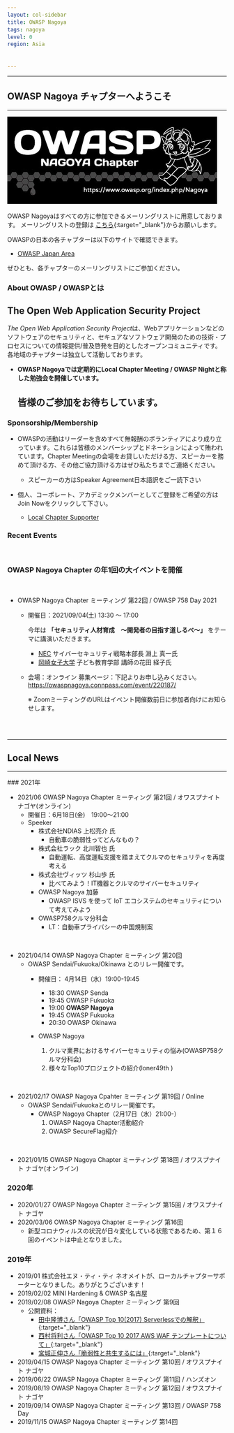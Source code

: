 ```yaml
---
layout: col-sidebar
title: OWASP Nagoya
tags: nagoya
level: 0
region: Asia


---
```

<hr>

## OWASP Nagoya チャプターへようこそ

<hr>

<img src="assets/images/OWASPNagoyaLogo.jpg" alt="OWASP Nagoya">

OWASP Nagoyaはすべての方に参加できるメーリングリストに用意しております。
メーリングリストの登録は
[こちら](https://groups.google.com/a/owasp.org/forum/?hl=ja#!forum/nagoya-chapter){:target="_blank"}からお願いします。


OWASPの日本の各チャプターは以下のサイトで確認できます。
* [OWASP Japan Area](https://owasp.org/chapters/#Asia)

ぜひとも、各チャプターのメーリングリストにご参加ください。


### About OWASP / OWASPとは

## The Open Web Application Security Project
*The Open Web Application Security Project*は、Webアプリケーションなどのソフトウェアのセキュリティと、セキュアなソフトウェア開発のための技術・プロセスについての情報提供/普及啓発を目的としたオープンコミュニティです。
各地域のチャプターは独立して活動しております。

* **OWASP Nagoyaでは定期的にLocal Chapter Meeting / OWASP Nightと称した勉強会を開催しています。**

    ## 皆様のご参加をお待ちしています。

### Sponsorship/Membership

* OWASPの活動はリーダーを含めすべて無報酬のボランティアにより成り立っています。これらは皆様のメンバーシップとドネーションによって賄われています。Chapter Meetingの会場をお貸しいただける方、スピーカーを務めて頂ける方、その他ご協力頂ける方はぜひ私たちまでご連絡ください。
   * スピーカーの方はSpeaker Agreement日本語訳をご一読下さい

* 個人、コーポレート、アカデミックメンバーとしてご登録をご希望の方はJoin Nowをクリックして下さい。
    * [Local Chapter Supporter](https://owasp.org/donate/?reponame=www-chapter-nagoya&title=OWASP+Nagoya)

### Recent Events 
<br>

### OWASP Nagoya Chapter の年1回の大イベントを開催
<br>

* OWASP Nagoya Chapter ミーティング 第22回 / OWASP 758 Day 2021
    * 開催日：2021/09/04(土) 13:30 〜 17:00

        今年は **「セキュリティ人材育成　～開発者の目指す道しるべ～」**
        をテーマに講演いただきます。
        * [NEC](https://jpn.nec.com/) サイバーセキュリティ戦略本部長 淵上 真一氏
        * [岡崎女子大学](https://www.okazaki.ac.jp/) 子ども教育学部 講師の花田 経子氏
    
    * 会場：オンライン 
        募集ページ：下記よりお申し込みください。<br>
        https://owaspnagoya.connpass.com/event/220187/

        ※ ZoomミーティングのURLはイベント開催数前日に参加者向けにお知らせします。
<br>
<br>

<hr>

## Local News
<hr>
### 2021年

* 2021/06  OWASP Nagoya Chapter ミーティング 第21回 / オワスプナイト ナゴヤ(オンライン)
    * 開催日：6月18日(金)　19:00〜21:00
    * Speeker
        * 株式会社NDIAS 上松亮介 氏
            * 自動車の脆弱性ってどんなもの？
        * 株式会社ラック 北川智也 氏
            * 自動運転、高度運転支援を踏まえてクルマのセキュリティを再度考える
        * 株式会社ヴィッツ 杉山歩 氏
            * 比べてみよう！IT機器とクルマのサイバーセキュリティ
        * OWASP Nagoya 加藤
            * OWASP ISVS を使って IoT エコシステムのセキュリティについて考えてみよう 	
        * OWASP758クルマ分科会
            * LT：自動車プライバシーの中国規制案 	
        
<br>

* 2021/04/14 OWASP Nagoya Chapter ミーティング 第20回
    * OWASP Sendai/Fukuoka/Okinawa とのリレー開催です。
        * 開催日： 4月14日（水）19:00-19:45

            * 18:30  OWASP Senda
            * 19:45  OWASP Fukuoka
            * 19:00  **OWASP Nagoya**
            * 19:45  OWASP Fukuoka
            * 20:30  OWASP Okinawa

        * OWASP Nagoya
        
            1. クルマ業界におけるサイバーセキュリティの悩み(OWASP758クルマ分科会)
            2. 様々なTop10プロジェクトの紹介(loner49th )
 
<br>

* 2021/02/17 OWASP Nagoya Cpahter ミーティング 第19回 / Online
    * OWASP Sendai/Fukuokaとのリレー開催です。
        * OWASP Nagoya Chapter（2月17日（水）21:00-）
            1. OWASP Nagoya Chapter活動紹介
            2. OWASP SecureFlag紹介

<br>

* 2021/01/15 OWASP Nagoya Chapter ミーティング 第18回 / オワスプナイト ナゴヤ(オンライン)


### 2020年
* 2020/01/27 OWASP Nagoya Chapter ミーティング 第15回 / オワスプナイト ナゴヤ
* 2020/03/06 OWASP Nagoya Chapter ミーティング 第16回
  * 新型コロナウィルスの状況が日々変化している状態であるため、第１６回のイベントは中止となりました。<br>

### 2019年
* 2019/01 株式会社エヌ・ティ・ティ ネオメイトが、ローカルチャプターサポーターとなりました。ありがとうございます！
* 2019/02/02 MINI Hardening & OWASP 名古屋
* 2019/02/08 OWASP Nagoya Chapter ミーティング 第9回
    * 公開資料：
        * [田中隆博さん「OWASP Top 10(2017) Serverlessでの解釈」](https://www.slideshare.net/TakahiroTanaka/owasp-top-10-serverless){:target="_blank"}
        * [西村将利さん「OWASP Top 10 2017 AWS WAF テンプレートについて」](https://www.slideshare.net/owaspnagoya/owasp-top10-2017-aws-waf-20190208){:target="_blank"}
        * [宮城正伸さん「脆弱性と共生するには」](https://www.slideshare.net/owaspnagoya/20190208vulnstudy){:target="_blank"}
* 2019/04/15 OWASP Nagoya Chapter ミーティング 第10回 / オワスプナイト ナゴヤ
* 2019/06/22 OWASP Nagoya Chapter ミーティング 第11回 / ハンズオン
* 2019/08/19 OWASP Nagoya Chapter ミーティング 第12回 / オワスプナイト ナゴヤ
* 2019/09/14 OWASP Nagoya Chapter ミーティング 第13回 / OWASP 758 Day
* 2019/11/15 OWASP Nagoya Chapter ミーティング 第14回

